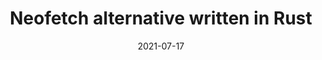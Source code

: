---
title: Neofetch alternative written in Rust
description: Neofetch is a TUI (Terminal User Interface) system information tool written in Bash. Neofetch may be one the most well known terminal applications, and for a good reason. It's highly configurable,
date: 2021-07-17
slug: neofetch-alt-rust
# image:
categories:
    - 
    -
---